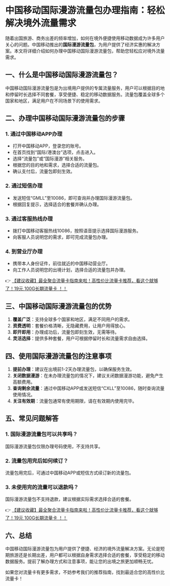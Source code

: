 # 中国移动国际漫游流量包办理指南：轻松解决境外流量需求

随着出国旅游、商务出差的频率增加，如何在境外便捷使用移动数据成为许多用户关心的问题。中国移动推出的**国际漫游流量包**，为用户提供了经济实惠的解决方案。本文将详细介绍如何办理中国移动国际漫游流量包，帮助您轻松应对境外流量需求。

## 一、什么是中国移动国际漫游流量包？

中国移动国际漫游流量包是为出境用户提供的专属流量服务，用户可以根据目的地和停留时长选择不同套餐，享受便捷、稳定的移动数据服务。流量包覆盖全球多个国家和地区，满足用户在不同场景下的使用需求。

## 二、办理中国移动国际漫游流量包的步骤

### 1. 通过中国移动APP办理
- 打开中国移动APP，登录您的账号。
- 在首页找到“国际/港澳台”选项，点击进入。
- 选择“流量包”或“国际漫游”相关服务。
- 根据您的目的地和需求，选择合适的流量包。
- 确认支付后，流量包即刻生效。

### 2. 通过短信办理
- 发送短信“GMLL”至10086，即可查询并办理国际漫游流量包。
- 根据回复提示，选择适合的套餐并确认办理。

### 3. 通过客服热线办理
- 拨打中国移动客服热线10086，按照语音提示选择国际漫游服务。
- 向客服人员说明您的需求，即可完成流量包办理。

### 4. 到营业厅办理
- 携带本人身份证件，前往就近的中国移动营业厅。
- 向工作人员说明您的出境计划，选择合适的流量包并办理。

👉 [【建议收藏】最全聚合流量卡指南来啦！高性价比流量卡推荐，看这个就够了！19元 100G长期流量卡 ！！](https://bit.ly/Liuliangka)

## 三、中国移动国际漫游流量包的优势

1. **覆盖广泛**：支持全球多个国家和地区，满足不同用户的需求。
2. **资费透明**：套餐价格清晰，无隐藏费用，让用户用得放心。
3. **即开即用**：办理成功后，流量包即刻生效，无需等待。
4. **灵活选择**：提供多种套餐，用户可根据停留时长和流量需求自由选择。

## 四、使用国际漫游流量包的注意事项

1. **提前办理**：建议在出境前1-2天办理流量包，以确保服务生效。
2. **关闭数据漫游**：在未办理流量包的情况下，建议关闭数据漫游功能，避免产生高额费用。
3. **查询剩余流量**：通过中国移动APP或发送短信“CXLL”至10086，随时查询流量使用情况。
4. **关注有效期**：流量包通常有使用期限，请在有效期内使用完毕。

## 五、常见问题解答

### 1. 国际漫游流量包可以共享吗？
国际漫游流量包仅限办理号码使用，不支持共享。

### 2. 流量包用完后如何续订？
流量包用完后，可通过中国移动APP或短信方式续订新的流量包。

### 3. 未使用完的流量可以退款吗？
国际漫游流量包不支持退款，建议根据实际需求选择合适的套餐。

👉 [【建议收藏】最全聚合流量卡指南来啦！高性价比流量卡推荐，看这个就够了！19元 100G长期流量卡 ！！](https://bit.ly/Liuliangka)

## 六、总结

中国移动国际漫游流量包为用户提供了便捷、经济的境外流量解决方案。无论是短期旅游还是长期出差，用户都可以根据自身需求选择合适的套餐，享受稳定的移动数据服务。提前了解办理方式和注意事项，能让您的出境之旅更加顺畅无忧。

如果您对流量卡有更多需求，不妨参考我们的推荐指南，找到最适合您的高性价比流量卡！